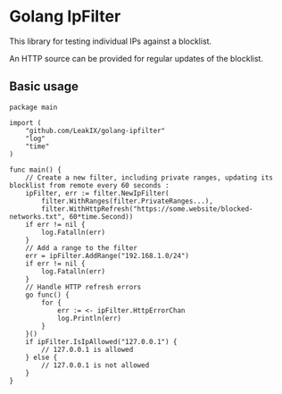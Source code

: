 # Golang IpFilter

This library for testing individual IPs against a blocklist.

An HTTP source can be provided for regular updates of the blocklist.

## Basic usage

```golang
package main

import (
	"github.com/LeakIX/golang-ipfilter"
	"log"
	"time"
)

func main() {
	// Create a new filter, including private ranges, updating its blocklist from remote every 60 seconds :
	ipFilter, err := filter.NewIpFilter(
		filter.WithRanges(filter.PrivateRanges...),
		filter.WithHttpRefresh("https://some.website/blocked-networks.txt", 60*time.Second))
	if err != nil {
		log.Fatalln(err)
	}
	// Add a range to the filter
	err = ipFilter.AddRange("192.168.1.0/24")
	if err != nil {
		log.Fatalln(err)
	}
	// Handle HTTP refresh errors
	go func() {
		for {
			err := <- ipFilter.HttpErrorChan
			log.Println(err)
		}
	}()
	if ipFilter.IsIpAllowed("127.0.0.1") {
		// 127.0.0.1 is allowed
	} else {
		// 127.0.0.1 is not allowed
	}
}
```
